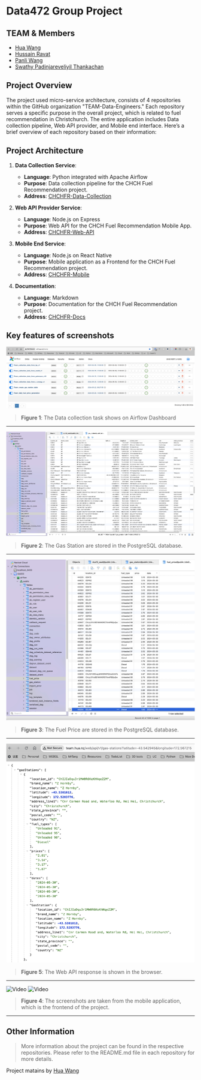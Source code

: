 # Data472 Group Project

## TEAM & Members

- [Hua Wang](mailto:hwa205@uclive.ac.nz)
- [Hussain Ravat](mailto:hra80@uclive.ac.nz)
- [Panli Wang](mailto:pwa115@uclive.ac.nz)
- [Swathy Padinjareveliyil Thankachan](mailto:spa256@uclive.ac.nz)

## Project Overview

The project used micro-service architecture, consists of 4 repositories within the GitHub organization "TEAM-Data-Engineers." Each repository serves a specific purpose in the overall project, which is related to fuel recommendation in Christchurch. The entire application includes Data collection pipeline, Web API provider, and Mobile end interface. Here’s a brief overview of each repository based on their information:

## Project Architecture

1. **Data Collection Service**:
   - **Language**: Python integrated with Apache Airflow
   - **Purpose**: Data collection pipeline for the CHCH Fuel Recommendation project.
   - **Address**: [CHCHFR-Data-Collection](https://github.com/TEAM-Data-Engineers/CHCHFR-Data-Collection)

2. **Web API Provider Service**:
   - **Language**: Node.js on Express
   - **Purpose**: Web API for the CHCH Fuel Recommendation Mobile App.
   - **Address**: [CHCHFR-Web-API](https://github.com/TEAM-Data-Engineers/CHCHFR-Web-API)

3. **Mobile End Service**:
   - **Language**: Node.js on React Native
   - **Purpose**: Mobile application as a Frontend for the CHCH Fuel Recommendation project.
   - **Address**: [CHCHFR-Mobile](https://github.com/TEAM-Data-Engineers/CHCHFR-Mobile)

4. **Documentation**:
   - **Language**: Markdown
   - **Purpose**: Documentation for the CHCH Fuel Recommendation project.
   - **Address**: [CHCHFR-Docs](https://github.com/TEAM-Data-Engineers/CHCHFR-Docs)

## Key features of screenshots

![Airflow Dags](./images/af01.jpg)
> **Figure 1**: The Data collection task shows on Airflow Dashboard
---

![Gas Station Data](./images/GasStationData.jpg)
> **Figure 2**: The Gas Station are stored in the PostgreSQL database.
---

![Fuel Price Data](./images/FuelPriceData.jpg)
> **Figure 3**: The Fuel Price are stored in the PostgreSQL database.
---

![Web API Response](./images/WebApiResponse.jpg)
> **Figure 5**: The Web API response is shown in the browser.
---

![Video](./images/v1.gif) ![Video](./images/v2.gif)
> **Figure 4**: The screenshots are taken from the mobile application, which is the frontend of the project.
---

## Other Information

> More information about the project can be found in the respective repositories. Please refer to the README.md file in each repository for more details.

Project matains by [Hua Wang](mailto:hwa205@uclive.ac.nz)
